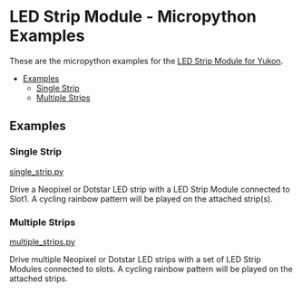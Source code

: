 # LED Strip Module - Micropython Examples <!-- omit in toc -->

These are the micropython examples for the [LED Strip Module for Yukon](https://pimoroni.com/yukon).

- [Examples](#examples)
  - [Single Strip](#single-strip)
  - [Multiple Strips](#multiple-strips)


## Examples

### Single Strip
[single_strip.py](single_strip.py)

Drive a Neopixel or Dotstar LED strip with a LED Strip Module connected to Slot1.
A cycling rainbow pattern will be played on the attached strip(s).


### Multiple Strips
[multiple_strips.py](multiple_strips.py)

Drive multiple Neopixel or Dotstar LED strips with a set of LED Strip Modules connected to slots.
A cycling rainbow pattern will be played on the attached strips.
